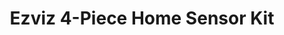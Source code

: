 ---
slug: Ezviz 4-Piece Home Sensor Kit
title: "Ezviz 4-Piece Home Sensor Kit"
description: "A carefully thought-out solution for a safer home."
image: "/images/wifi-free/BC1-B1.png"
images:
  - url: "/images/wifi-free/BC1-B1.png"
    caption: "Front view"

features:
  - "Compact hub design with Micro USB power input."
  - "Supports ZigBee 3.0, 2.4GHz Wi-Fi, and RJ45 Ethernet for flexible connectivity."
  - "Wide wireless communication range up to 200 meters in open environments."
  - "Energy-efficient hub with maximum 3W power consumption."
  - "PIR sensor detects motion up to 7 meters with 90° horizontal and vertical coverage."
  - "Open/Close sensor monitors door and window status with tamper detection."
  - "Smart Button supports single click, double click, and long press functions."
  - "All devices feature low battery reminders and tamper-resistant alarms."
  - "Easy installation with adhesive backing and magnetic mounts."
  - "Battery-powered sensors offer up to 2 years of life for low maintenance."


specification:
  model: "CS-A3-A0-W"
  interface: USB cable for A3"
  power_source: "Uses Micro USB connector, 5V DC / 1A"
  energy_consumption: "3 watts maximum"
  network_port: "N/A"
  dimensions: "Diameter 70.0 x 25.4 mm"
  package_size: "	95.5 x 80.5 x 98.5 mm"
  net_weight: "71 grams"
price: "Contact Sales"

---